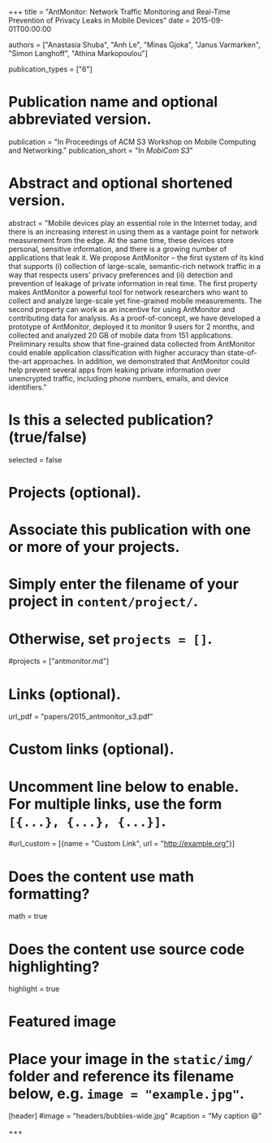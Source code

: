 +++
title = "AntMonitor: Network Traffic Monitoring and Real-Time Prevention of Privacy Leaks in Mobile Devices"
date = 2015-09-01T00:00:00

authors = ["Anastasia Shuba", "Anh Le", "Minas Gjoka", "Janus Varmarken", "Simon Langhoff", "Athina Markopoulou"]


publication_types = ["6"]

# Publication name and optional abbreviated version.
publication = "In Proceedings of ACM S3 Workshop on Mobile Computing and Networking."
publication_short = "In *MobiCom S3*"

# Abstract and optional shortened version.
abstract = "Mobile devices play an essential role in the Internet today, and there is an increasing interest in using them as a vantage point for network measurement from the edge. At the same time, these devices store personal, sensitive information, and there is a growing number of applications that leak it. We propose AntMonitor – the first system of its kind that supports (i) collection of large-scale, semantic-rich network traffic in a way that respects users’ privacy preferences and (ii) detection and prevention of leakage of private information in real time. The first property makes AntMonitor a powerful tool for network researchers who want to collect and analyze large-scale yet fine-grained mobile measurements. The second property can work as an incentive for using AntMonitor and contributing data for analysis. As a proof-of-concept, we have developed a prototype of AntMonitor, deployed it to monitor 9 users for 2 months, and collected and analyzed 20 GB of mobile data from 151 applications. Preliminary results show that fine-grained data collected from AntMonitor could enable application classification with higher accuracy than state-of-the-art approaches. In addition, we demonstrated that AntMonitor could help prevent several apps from leaking private information over unencrypted traffic, including phone numbers, emails, and device identifiers."

# Is this a selected publication? (true/false)
selected = false

# Projects (optional).
#   Associate this publication with one or more of your projects.
#   Simply enter the filename of your project in `content/project/`.
#   Otherwise, set `projects = []`.
#projects = ["antmonitor.md"]

# Links (optional).
url_pdf = "papers/2015_antmonitor_s3.pdf"

# Custom links (optional).
#   Uncomment line below to enable. For multiple links, use the form `[{...}, {...}, {...}]`.
#url_custom = [{name = "Custom Link", url = "http://example.org"}]

# Does the content use math formatting?
math = true

# Does the content use source code highlighting?
highlight = true

# Featured image
# Place your image in the `static/img/` folder and reference its filename below, e.g. `image = "example.jpg"`.
[header]
#image = "headers/bubbles-wide.jpg"
#caption = "My caption :smile:"

+++
